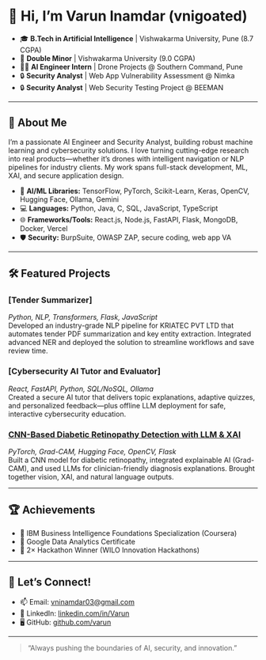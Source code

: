 # 👋 Hi, I’m Varun Inamdar (vnigoated)

- 🎓 **B.Tech in Artificial Intelligence** | Vishwakarma University, Pune (8.7 CGPA)
- 🏅 **Double Minor** | Vishwakarma University (9.0 CGPA)
- 👨‍💻 **AI Engineer Intern** | Drone Projects @ Southern Command, Pune
- 🔒 **Security Analyst** | Web App Vulnerability Assessment @ Nimka
- 🔒 **Security Analyst** | Web Security Testing Project @ BEEMAN

---

## 🚀 About Me

I’m a passionate AI Engineer and Security Analyst, building robust machine learning and cybersecurity solutions. I love turning cutting-edge research into real products—whether it’s drones with intelligent navigation or NLP pipelines for industry clients. My work spans full-stack development, ML, XAI, and secure application design.

- 🔬 **AI/ML Libraries:** TensorFlow, PyTorch, Scikit-Learn, Keras, OpenCV, Hugging Face, Ollama, Gemini
- 💻 **Languages:** Python, Java, C, SQL, JavaScript, TypeScript
- 🌐 **Frameworks/Tools:** React.js, Node.js, FastAPI, Flask, MongoDB, Docker, Vercel
- 🛡️ **Security:** BurpSuite, OWASP ZAP, secure coding, web app VA

---

## 🛠️ Featured Projects

### [Tender Summarizer]
*Python, NLP, Transformers, Flask, JavaScript*  
Developed an industry-grade NLP pipeline for KRIATEC PVT LTD that automates tender PDF summarization and key entity extraction. Integrated advanced NER and deployed the solution to streamline workflows and save review time.

### [Cybersecurity AI Tutor and Evaluator]
*React, FastAPI, Python, SQL/NoSQL, Ollama*  
Created a secure AI tutor that delivers topic explanations, adaptive quizzes, and personalized feedback—plus offline LLM deployment for safe, interactive cybersecurity education.

### [CNN-Based Diabetic Retinopathy Detection with LLM & XAI](https://github.com/vnigoated/db_ratina)
*PyTorch, Grad-CAM, Hugging Face, OpenCV, Flask*  
Built a CNN model for diabetic retinopathy, integrated explainable AI (Grad-CAM), and used LLMs for clinician-friendly diagnosis explanations. Brought together vision, XAI, and natural language outputs.

---

## 🏆 Achievements

- 🏅 IBM Business Intelligence Foundations Specialization (Coursera)
- 🏅 Google Data Analytics Certificate
- 🥇 2× Hackathon Winner (WILO Innovation Hackathons)

---

## 🌱 Let’s Connect!

- 📫 Email: [vninamdar03@gmail.com](mailto:vninamdar03@gmail.com)
- 💼 LinkedIn: [linkedin.com/in/Varun](https://linkedin.com/in/Varun)
- 🖥️ GitHub: [github.com/varun](https://github.com/varun)


---

> “Always pushing the boundaries of AI, security, and innovation.”  

<!--
**vnigoated/vnigoated** is a ✨ special ✨ repository because its `README.md` (this file) appears on your GitHub profile!
-->
